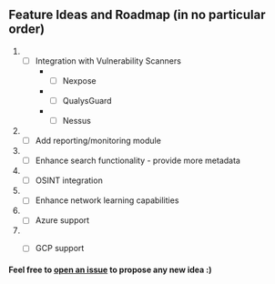 ## Feature Ideas and Roadmap (in no particular order)
1. - [ ] Integration with Vulnerability Scanners
        * - [ ] Nexpose
        * - [ ] QualysGuard
        * - [ ] Nessus
2. - [ ] Add reporting/monitoring module
3. - [ ] Enhance search functionality - provide more metadata
4. - [ ] OSINT integration 
5. - [ ] Enhance network learning capabilities
6. - [ ] Azure support
7. - [ ] GCP support


#### Feel free to [open an issue](https://github.com/varchashva/LetsMapYourNetwork/issues/new) to propose any new idea :)
